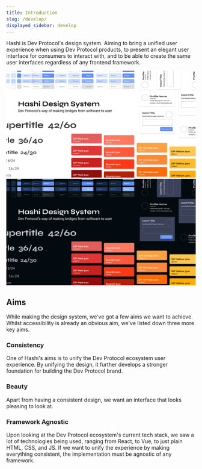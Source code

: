 ```yaml
---
title: Introduction
slug: /develop/
displayed_sidebar: develop
---
```

Hashi is Dev Protocol's design system. Aiming to bring a unified user experience when using Dev Protocol products, to present an elegant user interface for consumers to interact with, and to be able to create the same user interfaces regardless of any frontend framework.

![Hashi Cover Light Mode](https://raw.githubusercontent.com/dev-protocol/hashi/main/media/hashi-cover.png?sanitize=true#gh-light-mode-only)
![Hashi Cover Dark Mode](https://raw.githubusercontent.com/dev-protocol/hashi/main/media/hashi-cover--dark.png?sanitize=true#gh-dark-mode-only)

## Aims
While making the design system, we've got a few aims we want to achieve. Whilst accessibility is already an obvious aim, we've listed down three more key aims.

### Consistency
One of Hashi's aims is to unify the Dev Protocol ecosystem user experience. By unifying the design, it further develops a stronger foundation for building the Dev Protocol brand.

### Beauty
Apart from having a consistent design, we want an interface that looks pleasing to look at.

### Framework Agnostic
Upon looking at the Dev Protocol ecosystem's current tech stack, we saw a lot of technologies being used, ranging from React, to Vue, to just plain HTML, CSS, and JS. If we want to unify the experience by making everything consistent, the implementation must be agnostic of any framework.